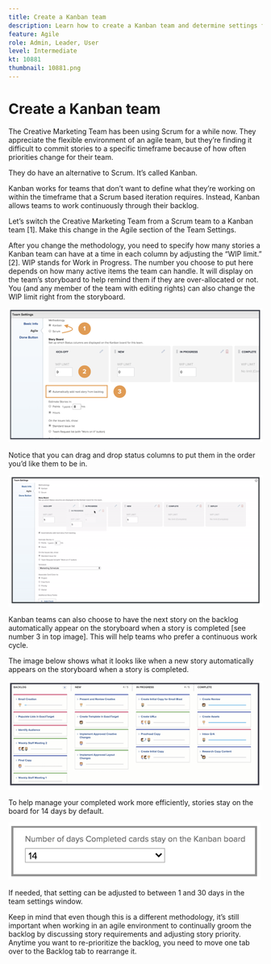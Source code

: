 ```yaml
---
title: Create a Kanban team
description: Learn how to create a Kanban team and determine settings for the team.
feature: Agile
role: Admin, Leader, User
level: Intermediate
kt: 10881
thumbnail: 10881.png
---
```


# Create a Kanban team

The Creative Marketing Team has been using Scrum for a while now. They appreciate the flexible environment of an agile team, but they’re finding it difficult to commit stories to a specific timeframe because of how often priorities change for their team.  

They do have an alternative to Scrum. It’s called Kanban. 

Kanban works for teams that don’t want to define what they’re working on within the timeframe that a Scrum based iteration requires. Instead, Kanban allows teams to work continuously through their backlog. 

Let’s switch the Creative Marketing Team from a Scrum team to a Kanban team [1]. Make this change in the Agile section of the Team Settings.  

After you change the methodology, you need to specify how many stories a Kanban team can have at a time in each column by adjusting the “WIP limit.” [2]. WIP stands for Work in Progress. The number you choose to put here depends on how many active items the team can handle. It will display on the team’s storyboard to help remind them if they are over-allocated or not. You (and any member of the team with editing rights) can also change the WIP limit right from the storyboard. 

![Team settings page](assets/teamspage-01.png)

Notice that you can drag and drop status columns to put them in the order you’d like them to be in. 

![Team settings page](assets/teamspage-02.png)

Kanban teams can also choose to have the next story on the backlog automatically appear on the storyboard when a story is completed [see number 3 in top image]. This will help teams who prefer a continuous work cycle.  


The image below shows what it looks like when a new story automatically appears on the storyboard when a story is completed. 

![Team settings page](assets/teamspage-03.png)

To help manage your completed work more efficiently, stories stay on the board for 14 days by default. 

![Team settings page](assets/teampage-04.png)

If needed, that setting can be adjusted to between 1 and 30 days in the team settings window. 

Keep in mind that even though this is a different methodology, it’s still important when working in an agile environment to continually groom the backlog by discussing story requirements and adjusting story priority. Anytime you want to re-prioritize the backlog, you need to move one tab over to the Backlog tab to rearrange it. 



